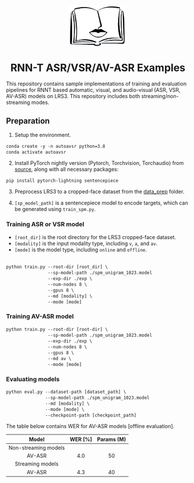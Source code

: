 <p align="center"><img width="160" src="doc/lip_white.png" alt="logo"></p>
<h1 align="center">RNN-T ASR/VSR/AV-ASR Examples</h1>

This repository  contains sample implementations of training and evaluation pipelines for RNNT based automatic, visual, and audio-visual (ASR, VSR, AV-ASR) models on LRS3. This repository includes both streaming/non-streaming modes.

## Preparation
1. Setup the environment.
```
conda create -y -n autoavsr python=3.8
conda activate autoavsr
```

2. Install PyTorch nightly version (Pytorch, Torchvision, Torchaudio) from [source](https://pytorch.org/get-started/), along with all necessary packages:

```Shell
pip install pytorch-lightning sentencepiece
```

3. Preprocess LRS3 to a cropped-face dataset from the [data_prep](./data_prep) folder.

4. `[sp_model_path]` is a sentencepiece model to encode targets, which can be generated using `train_spm.py`.

### Training ASR or VSR model

- `[root_dir]` is the root directory for the LRS3 cropped-face dataset.
- `[modality]` is the input modality type, including `v`, `a`, and `av`.
- `[mode]` is the model type, including `online` and `offline`.


```Shell

python train.py --root-dir [root_dir] \
                --sp-model-path ./spm_unigram_1023.model
                --exp-dir ./exp \
                --num-nodes 8 \
                --gpus 8 \
                --md [modality] \
                --mode [mode]
```

### Training AV-ASR model

```Shell
python train.py --root-dir [root-dir] \
                --sp-model-path ./spm_unigram_1023.model
                --exp-dir ./exp \
                --num-nodes 8 \
                --gpus 8 \
                --md av \
                --mode [mode]
```

### Evaluating models

```Shell
python eval.py --dataset-path [dataset_path] \
               --sp-model-path ./spm_unigram_1023.model
               --md [modality] \
               --mode [mode] \
               --checkpoint-path [checkpoint_path]
```

The table below contains WER for AV-ASR models [offline evaluation].

|    Model    |    WER [%]   |   Params (M)   |
|:-----------:|:------------:|:--------------:|
| Non-streaming models       |                |
|    AV-ASR   |      4.0     |       50       |
| Streaming models           |                |
|    AV-ASR   |      4.3     |       40       |
